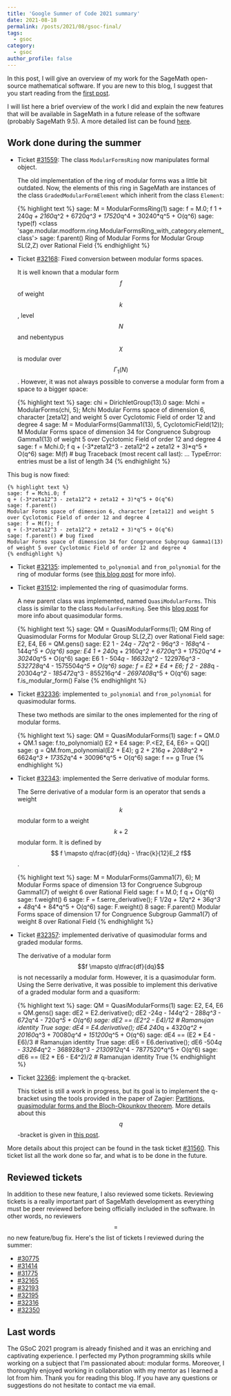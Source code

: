 ```yaml
---
title: 'Google Summer of Code 2021 summary'
date: 2021-08-18
permalink: /posts/2021/08/gsoc-final/
tags:
  - gsoc
category:
  - gsoc
author_profile: false
---
```


In this post, I will give an overview of my work for the SageMath open-source mathematical software. If you are new to this blog, I suggest that you start reading from the [first post](/posts/2021/05/gsoc2021/).

I will list here a brief overview of the work I did and explain the new features that will be available in SageMath in a future release of the software (probably SageMath 9.5). A more detailed list can be found [here](https://trac.sagemath.org/ticket/31560).

## Work done during the summer

* Ticket [#31559](https://trac.sagemath.org/ticket/31559): The class `ModularFormsRing` now manipulates formal object.

    The old implementation of the ring of modular forms was a little bit outdated. Now, the elements of this ring in SageMath are instances of the class `GradedModularFormElement` which inherit from the class `Element`:

    {% highlight text %}
    sage: M = ModularFormsRing(1)
    sage: f = M.0; f
    1 + 240*q + 2160*q^2 + 6720*q^3 + 17520*q^4 + 30240*q^5 + O(q^6)
    sage: type(f)
    <class 'sage.modular.modform.ring.ModularFormsRing_with_category.element_class'>
    sage: f.parent()
    Ring of Modular Forms for Modular Group SL(2,Z) over Rational Field
    {% endhighlight %}

* Ticket [#32168](https://trac.sagemath.org/ticket/32168): Fixed conversion between modular forms spaces.

    It is well known that a modular form $$f$$ of weight $$k$$, level $$N$$ and nebentypus $$\chi$$ is modular over $$\Gamma_1(N)$$. However, it was not always possible to converse a modular form from a space to a bigger space:

    {% highlight text %}
    sage: chi = DirichletGroup(13).0
    sage: Mchi = ModularForms(chi, 5); Mchi
    Modular Forms space of dimension 6, character [zeta12] and weight 5 over Cyclotomic Field of order 12 and degree 4
    sage: M = ModularForms(Gamma1(13), 5, CyclotomicField(12)); M
    Modular Forms space of dimension 34 for Congruence Subgroup Gamma1(13) of weight 5 over Cyclotomic Field of order 12 and degree 4
    sage: f = Mchi.0; f
    q + (-3*zeta12^3 - zeta12^2 + zeta12 + 3)*q^5 + O(q^6)
    sage: M(f) # bug
    Traceback (most recent call last):
    ...
    TypeError: entries must be a list of length 34
    {% endhighlight %}

This bug is now fixed:

    {% highlight text %}
    sage: f = Mchi.0; f
    q + (-3*zeta12^3 - zeta12^2 + zeta12 + 3)*q^5 + O(q^6)
    sage: f.parent()
    Modular Forms space of dimension 6, character [zeta12] and weight 5 over Cyclotomic Field of order 12 and degree 4
    sage: f = M(f); f
    q + (-3*zeta12^3 - zeta12^2 + zeta12 + 3)*q^5 + O(q^6)
    sage: f.parent() # bug fixed
    Modular Forms space of dimension 34 for Congruence Subgroup Gamma1(13) of weight 5 over Cyclotomic Field of order 12 and degree 4
    {% endhighlight %}

* Ticket [#32135](https://trac.sagemath.org/ticket/32135): implemented `to_polynomial` and `from_polynomial` for the ring of modular forms (see [this blog post](/posts/2021/06/relation/) for more info).

* Ticket [#31512](https://trac.sagemath.org/ticket/31512): implemented the ring of quasimodular forms.

    A new parent class was implemented, named `QuasiModularForms`. This class is similar to the class `ModularFormsRing`. See this [blog post](/posts/2021/05/quasimodform/) for more info about quasimodular forms.

    {% highlight text %}
    sage: QM = QuasiModularForms(1); QM
    Ring of Quasimodular Forms for Modular Group SL(2,Z) over Rational Field
    sage: E2, E4, E6 = QM.gens()
    sage: E2
    1 - 24*q - 72*q^2 - 96*q^3 - 168*q^4 - 144*q^5 + O(q^6)
    sage: E4
    1 + 240*q + 2160*q^2 + 6720*q^3 + 17520*q^4 + 30240*q^5 + O(q^6)
    sage: E6
    1 - 504*q - 16632*q^2 - 122976*q^3 - 532728*q^4 - 1575504*q^5 + O(q^6)
    sage: f = E2 * E4 + E6; f
    2 - 288*q - 20304*q^2 - 185472*q^3 - 855216*q^4 - 2697408*q^5 + O(q^6)
    sage: f.is_modular_form()
    False
    {% endhighlight %}

* Ticket [#32336](https://trac.sagemath.org/ticket/32336): implemented `to_polynomial` and `from_polynomial` for quasimodular forms.

    These two methods are similar to the ones implemented for the ring of modular forms.

    {% highlight text %}
    sage: QM = QuasiModularForms(1)
    sage: f = QM.0 + QM.1
    sage: f.to_polynomial()
    E2 + E4
    sage: P.<E2, E4, E6> = QQ[]
    sage: g = QM.from_polynomial(E2 + E4); g
    2 + 216*q + 2088*q^2 + 6624*q^3 + 17352*q^4 + 30096*q^5 + O(q^6)
    sage: f == g
    True
    {% endhighlight %}

* Ticket [#32343](https://trac.sagemath.org/ticket/32343): implemented the Serre derivative of modular forms.

    The Serre derivative of a modular form is an operator that sends a weight $$k$$ modular form to a weight $$k+2$$ modular form. It is defined by $$ f \mapsto q\frac{df}{dq} - \frac{k}{12}E_2 f$$.

    {% highlight text %}
    sage: M = ModularForms(Gamma1(7), 6); M
    Modular Forms space of dimension 13 for Congruence Subgroup Gamma1(7) of weight 6 over Rational Field
    sage: f = M.0; f
    q + O(q^6)
    sage: f.weight()
    6
    sage: F = f.serre_derivative(); F
    1/2*q + 12*q^2 + 36*q^3 + 48*q^4 + 84*q^5 + O(q^6)
    sage: F.weight()
    8
    sage: F.parent()
    Modular Forms space of dimension 17 for Congruence Subgroup Gamma1(7) of weight 8 over Rational Field
    {% endhighlight %}

* Ticket [#32357](https://trac.sagemath.org/ticket/32357): implemented derivative of quasimodular forms and graded modular forms.

    The derivative of a modular form $$f \mapsto q\tfrac{df}{dq}$$ is not necessarily a modular form. However, it is a quasimodular form. Using the Serre derivative, it was possible to implement this derivative of a graded modular form and a quasiform:

    {% highlight text %}
    sage: QM = QuasiModularForms(1)
    sage: E2, E4, E6 = QM.gens()
    sage: dE2 = E2.derivative(); dE2
    -24*q - 144*q^2 - 288*q^3 - 672*q^4 - 720*q^5 + O(q^6)
    sage: dE2 == (E2^2 - E4)/12 # Ramanujan identity
    True
    sage: dE4 = E4.derivative(); dE4
    240*q + 4320*q^2 + 20160*q^3 + 70080*q^4 + 151200*q^5 + O(q^6)
    sage: dE4 == (E2 * E4 - E6)/3 # Ramanujan identity
    True
    sage: dE6 = E6.derivative(); dE6
    -504*q - 33264*q^2 - 368928*q^3 - 2130912*q^4 - 7877520*q^5 + O(q^6)
    sage: dE6 == (E2 * E6 - E4^2)/2 # Ramanujan identity
    True
    {% endhighlight %}

* Ticket [32366](https://trac.sagemath.org/ticket/32366): implement the q-bracket.

    This ticket is still a work in progress, but its goal is to implement the q-bracket using the tools provided in the paper of Zagier: [Partitions, quasimodular forms and the Bloch-Okounkov theorem](https://people.mpim-bonn.mpg.de/zagier/files/doi/10.1007/s11139-015-9730-8/bloch-okounkov.pdf). More details about this $$q$$-bracket is given in [this post](/posts/2021/08/okounkov/).

More details about this project can be found in the task ticket [#31560](https://trac.sagemath.org/ticket/31560). This ticket list all the work done so far, and what is to be done in the future.

## Reviewed tickets

In addition to these new feature, I also reviewed some tickets. Reviewing tickets is a really important part of SageMath development as everything must be peer reviewed before being officially included in the software. In other words, no reviewers $$=$$ no new feature/bug fix. Here's the list of tickets I reviewed during the summer:

* [#30775](https://trac.sagemath.org/ticket/30775)
* [#31414](https://trac.sagemath.org/ticket/31414)
* [#31775](https://trac.sagemath.org/ticket/31775)
* [#32165](https://trac.sagemath.org/ticket/32165)
* [#32193](https://trac.sagemath.org/ticket/32193)
* [#32195](https://trac.sagemath.org/ticket/32195)
* [#32316](https://trac.sagemath.org/ticket/32316)
* [#32350](https://trac.sagemath.org/ticket/32350)

## Last words

The GSoC 2021 program is already finished and it was an enriching and captivating experience. I perfected my Python programming skills while working on a subject that I'm passionated about: modular forms. Moreover, I thoroughly enjoyed working in collaboration with my mentor as I learned a lot from him. Thank you for reading this blog. If you have any questions or suggestions do not hesitate to contact me via email.
